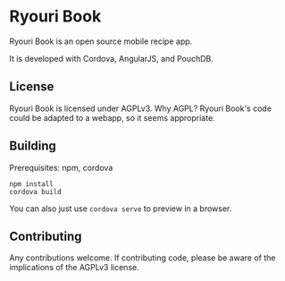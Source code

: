 Ryouri Book
===========
Ryouri Book is an open source mobile recipe app.

It is developed with Cordova, AngularJS, and PouchDB.

License
-------
Ryouri Book is licensed under AGPLv3. Why AGPL? Ryouri Book's code could be
adapted to a webapp, so it seems appropriate.

Building
--------
Prerequisites: npm, cordova

    npm install
    cordova build

You can also just use `cordova serve` to preview in a browser.

Contributing
------------
Any contributions welcome. If contributing code, please be aware of the
implications of the AGPLv3 license.
